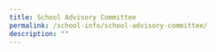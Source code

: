 ```yaml
---
title: School Advisory Committee
permalink: /school-info/school-advisory-committee/
description: ""
---
```

